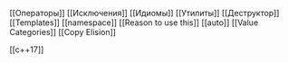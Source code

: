 [[Операторы]]
[[Исключения]]
[[Идиомы]]
[[Утилиты]]
[[Деструктор]]
[[Templates]]
[[namespace]]
[[Reason to use this]]
[[auto]]
[[Value Categories]]
[[Copy Elision]]

[[c++17]]